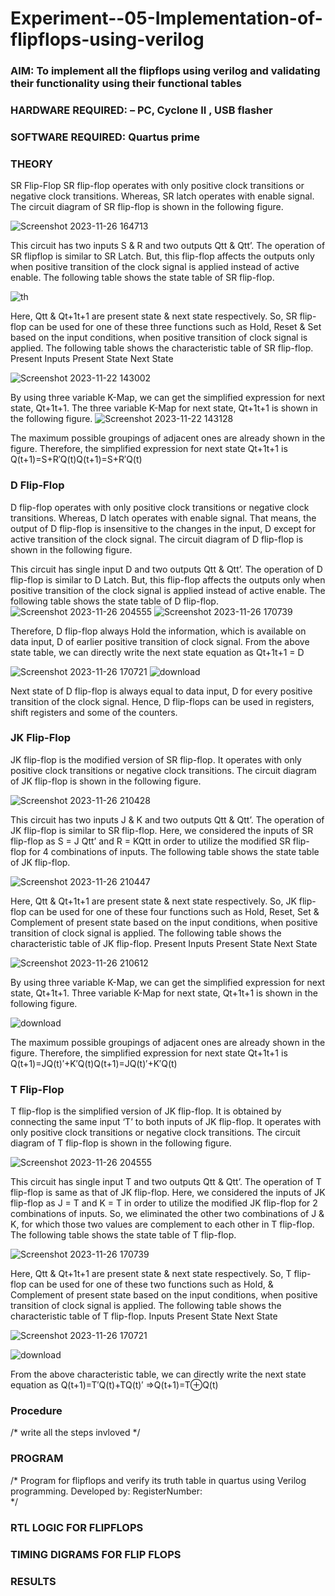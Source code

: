 # Experiment--05-Implementation-of-flipflops-using-verilog
### AIM: To implement all the flipflops using verilog and validating their functionality using their functional tables
### HARDWARE REQUIRED:  – PC, Cyclone II , USB flasher
### SOFTWARE REQUIRED:   Quartus prime
### THEORY 
SR Flip-Flop
SR flip-flop operates with only positive clock transitions or negative clock transitions. Whereas, SR latch operates with enable signal. The circuit diagram of SR flip-flop is shown in the following figure.

![Screenshot 2023-11-26 164713](https://github.com/Mohanraj2006/Experiment--05-Implementation-of-flipflops-using-verilog/assets/152195759/66a8a670-6496-49b0-bbec-e5ea56ef57e9)

 
This circuit has two inputs S & R and two outputs Qtt & Qtt’. The operation of SR flipflop is similar to SR Latch. But, this flip-flop affects the outputs only when positive transition of the clock signal is applied instead of active enable.
The following table shows the state table of SR flip-flop.

![th](https://github.com/Mohanraj2006/Experiment--05-Implementation-of-flipflops-using-verilog/assets/152195759/8c86c689-0344-483b-893b-d68e76629902)



Here, Qtt & Qt+1t+1 are present state & next state respectively. So, SR flip-flop can be used for one of these three functions such as Hold, Reset & Set based on the input conditions, when positive transition of clock signal is applied. The following table shows the characteristic table of SR flip-flop.
Present Inputs	Present State	Next State

![Screenshot 2023-11-22 143002](https://github.com/Mohanraj2006/Experiment--05-Implementation-of-flipflops-using-verilog/assets/152195759/5f0db11d-2d4b-4f79-af79-c93b421851ec)


By using three variable K-Map, we can get the simplified expression for next state, Qt+1t+1. The three variable K-Map for next state, Qt+1t+1 is shown in the following figure.
![Screenshot 2023-11-22 143128](https://github.com/Mohanraj2006/Experiment--05-Implementation-of-flipflops-using-verilog/assets/152195759/55bb4c24-bb18-4439-8cb2-606fc893b8b7)


 
The maximum possible groupings of adjacent ones are already shown in the figure. Therefore, the simplified expression for next state Qt+1t+1 is
Q(t+1)=S+R′Q(t)Q(t+1)=S+R′Q(t)


### D Flip-Flop
D flip-flop operates with only positive clock transitions or negative clock transitions. Whereas, D latch operates with enable signal. That means, the output of D flip-flop is insensitive to the changes in the input, D except for active transition of the clock signal. The circuit diagram of D flip-flop is shown in the following figure.
 
This circuit has single input D and two outputs Qtt & Qtt’. The operation of D flip-flop is similar to D Latch. But, this flip-flop affects the outputs only when positive transition of the clock signal is applied instead of active enable.
The following table shows the state table of D flip-flop.
![Screenshot 2023-11-26 204555](https://github.com/Mohanraj2006/Experiment--05-Implementation-of-flipflops-using-verilog/assets/152195759/3abe1f34-e5e5-485d-949b-8919138b2c3e)
![Screenshot 2023-11-26 170739](https://github.com/Mohanraj2006/Experiment--05-Implementation-of-flipflops-using-verilog/assets/152195759/0baa48e0-9b1d-492d-b668-6fa58ff5bcf9)




Therefore, D flip-flop always Hold the information, which is available on data input, D of earlier positive transition of clock signal. From the above state table, we can directly write the next state equation as
Qt+1t+1 = D

![Screenshot 2023-11-26 170721](https://github.com/Mohanraj2006/Experiment--05-Implementation-of-flipflops-using-verilog/assets/152195759/26830adc-ee56-4552-89ab-8a6c4766b13f)
![download](https://github.com/Mohanraj2006/Experiment--05-Implementation-of-flipflops-using-verilog/assets/152195759/08057072-ccbe-4015-89a9-9e1d801af433)



Next state of D flip-flop is always equal to data input, D for every positive transition of the clock signal. Hence, D flip-flops can be used in registers, shift registers and some of the counters.


### JK Flip-Flop
JK flip-flop is the modified version of SR flip-flop. It operates with only positive clock transitions or negative clock transitions. The circuit diagram of JK flip-flop is shown in the following figure.

 ![Screenshot 2023-11-26 210428](https://github.com/Mohanraj2006/Experiment--05-Implementation-of-flipflops-using-verilog/assets/152195759/a89546b9-5b7a-40f2-8b2d-352dee604fcc)

This circuit has two inputs J & K and two outputs Qtt & Qtt’. The operation of JK flip-flop is similar to SR flip-flop. Here, we considered the inputs of SR flip-flop as S = J Qtt’ and R = KQtt in order to utilize the modified SR flip-flop for 4 combinations of inputs.
The following table shows the state table of JK flip-flop.

![Screenshot 2023-11-26 210447](https://github.com/Mohanraj2006/Experiment--05-Implementation-of-flipflops-using-verilog/assets/152195759/13be69c3-bb57-43b8-a263-3ad35f846afb)


Here, Qtt & Qt+1t+1 are present state & next state respectively. So, JK flip-flop can be used for one of these four functions such as Hold, Reset, Set & Complement of present state based on the input conditions, when positive transition of clock signal is applied. The following table shows the characteristic table of JK flip-flop.
Present Inputs	Present State	Next State

![Screenshot 2023-11-26 210612](https://github.com/Mohanraj2006/Experiment--05-Implementation-of-flipflops-using-verilog/assets/152195759/ae331c3d-da7f-453d-bfef-2ddbce0e9b10)


By using three variable K-Map, we can get the simplified expression for next state, Qt+1t+1. Three variable K-Map for next state, Qt+1t+1 is shown in the following figure.
 
 ![download](https://github.com/Mohanraj2006/Experiment--05-Implementation-of-flipflops-using-verilog/assets/152195759/f9c0edf4-6d99-4c12-8676-ad4207e8fbae)


The maximum possible groupings of adjacent ones are already shown in the figure. Therefore, the simplified expression for next state Qt+1t+1 is
Q(t+1)=JQ(t)′+K′Q(t)Q(t+1)=JQ(t)′+K′Q(t)



### T Flip-Flop
T flip-flop is the simplified version of JK flip-flop. It is obtained by connecting the same input ‘T’ to both inputs of JK flip-flop. It operates with only positive clock transitions or negative clock transitions. The circuit diagram of T flip-flop is shown in the following figure.

![Screenshot 2023-11-26 204555](https://github.com/Mohanraj2006/Experiment--05-Implementation-of-flipflops-using-verilog/assets/152195759/aa48549c-bf3b-498f-bdeb-67e55fd0d75a)



This circuit has single input T and two outputs Qtt & Qtt’. The operation of T flip-flop is same as that of JK flip-flop. Here, we considered the inputs of JK flip-flop as J = T and K = T in order to utilize the modified JK flip-flop for 2 combinations of inputs. So, we eliminated the other two combinations of J & K, for which those two values are complement to each other in T flip-flop.
The following table shows the state table of T flip-flop.


![Screenshot 2023-11-26 170739](https://github.com/Mohanraj2006/Experiment--05-Implementation-of-flipflops-using-verilog/assets/152195759/47d482e3-bebe-454d-9f41-ca379921364b)

Here, Qtt & Qt+1t+1 are present state & next state respectively. So, T flip-flop can be used for one of these two functions such as Hold, & Complement of present state based on the input conditions, when positive transition of clock signal is applied. The following table shows the characteristic table of T flip-flop.
Inputs	Present State	Next State

![Screenshot 2023-11-26 170721](https://github.com/Mohanraj2006/Experiment--05-Implementation-of-flipflops-using-verilog/assets/152195759/d7f4deb5-fc17-497d-86b3-4de0dbaa116e)

![download](https://github.com/Mohanraj2006/Experiment--05-Implementation-of-flipflops-using-verilog/assets/152195759/9c9d63ff-bf16-415f-ab65-d16a032e25ad)

From the above characteristic table, we can directly write the next state equation as
Q(t+1)=T′Q(t)+TQ(t)′
⇒Q(t+1)=T⊕Q(t)

### Procedure
/* write all the steps invloved */



### PROGRAM 
/*
Program for flipflops  and verify its truth table in quartus using Verilog programming.
Developed by: 
RegisterNumber:  
*/






### RTL LOGIC FOR FLIPFLOPS 









### TIMING DIGRAMS FOR FLIP FLOPS 








### RESULTS 
